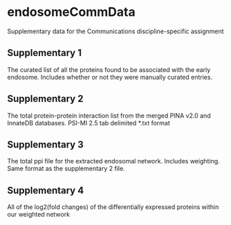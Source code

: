 # endosomeCommData
Supplementary data for the Communications discipline-specific assignment

## Supplementary 1

The curated list of all the proteins found to be associated with the early endosome. Includes
whether or not they were manually curated entries.

## Supplementary 2

The total protein-protein interaction list from the merged PINA v2.0 and InnateDB databases. PSI-MI
2.5 tab delimited *.txt format

## Supplementary 3

The total ppi file for the extracted endosomal network. Includes weighting. Same format as the
supplementary 2 file.

## Supplementary 4

All of the log2(fold changes) of the differentially expressed proteins within our weighted network

